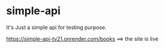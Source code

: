 # simple-api

It's Just a simple api for testing purpose.

https://simple-api-tv21.onrender.com/books ==> the site is live
